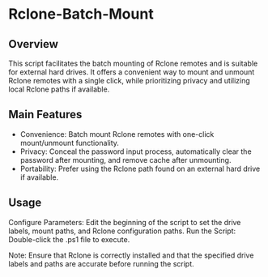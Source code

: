 # Rclone-Batch-Mount

## Overview
This script facilitates the batch mounting of Rclone remotes and is suitable for external hard drives.
It offers a convenient way to mount and unmount Rclone remotes with a single click, while prioritizing privacy and utilizing local Rclone paths if available.

## Main Features
- Convenience: Batch mount Rclone remotes with one-click mount/unmount functionality.
- Privacy: Conceal the password input process, automatically clear the password after mounting, and remove cache after unmounting.
- Portability: Prefer using the Rclone path found on an external hard drive if available.

## Usage
Configure Parameters: Edit the beginning of the script to set the drive labels, mount paths, and Rclone configuration paths.
Run the Script: Double-click the .ps1 file to execute.

Note: Ensure that Rclone is correctly installed and that the specified drive labels and paths are accurate before running the script.

